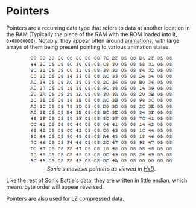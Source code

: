 # Pointers

Pointers are a recurring data type that refers to data at another location in the RAM (Typically the piece of the RAM with the ROM loaded into it, ``0x08000000``). Notably, they appear often around [animations](?a=formats/animations), with large arrays of them being present pointing to various animation states.

<p align="center">
    <img src="res/formats/pointer.png">
    <br>
    <i>Sonic's moveset pointers as viewed in <a href="?a=tools/hxd">HxD</a></i>.
</p>

Like the rest of Sonic Battle's data, they are written in [little endian](?a=formats/littleendian), which means byte order will appear reversed.

Pointers are also used for [LZ compressed data](?a=formats/lzcompression).